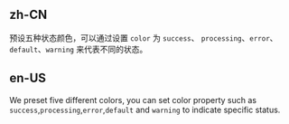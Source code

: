 ## zh-CN

预设五种状态颜色，可以通过设置 `color` 为 `success`、 `processing`、`error`、`default`、`warning` 来代表不同的状态。

## en-US

We preset five different colors, you can set color property such as `success`,`processing`,`error`,`default` and `warning` to indicate specific status.

